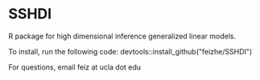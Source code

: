 # SSHDI
R package for high dimensional inference generalized linear models.

To install, run the following code:
devtools::install_github("feizhe/SSHDI")

For questions, email feiz at ucla dot edu
